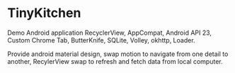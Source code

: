 # TinyKitchen
Demo Android application RecyclerView, AppCompat, Android API 23, Custom Chrome Tab, ButterKnife, SQLite, Volley, okhttp, Loader.

Provide android material design, swap motion to navigate from one detail to another, RecylerView swap to refresh and fetch data from local computer.
